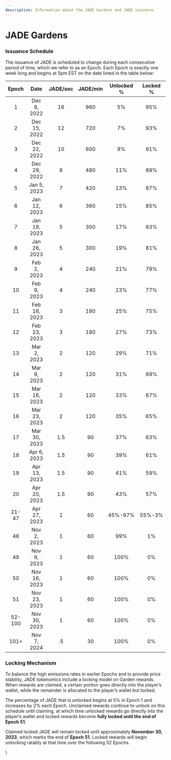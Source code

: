 ```yaml
---
description: Information about the JADE Gardens and JADE issuance.
---
```


# JADE Gardens

### Issuance Schedule

The issuance of JADE is scheduled to change during each consecutive period of time, which we refer to as an Epoch. Each Epoch is exactly one week long and begins at 5pm EST on the date listed in the table below:

|  Epoch |     Date     | JADE/sec | JADE/min | Unlocked % | Locked % |
| :----: | :----------: | :------: | :------: | :--------: | :------: |
|    1   |  Dec 8, 2022 |    16    |    960   |     5%     |    95%   |
|    2   | Dec 15, 2022 |    12    |    720   |     7%     |    93%   |
|    3   | Dec 22, 2022 |    10    |    600   |     9%     |    91%   |
|    4   | Dec 29, 2022 |     8    |    480   |     11%    |    89%   |
|    5   |  Jan 5, 2023 |     7    |    420   |     13%    |    87%   |
|    6   | Jan 12, 2023 |     6    |    360   |     15%    |    85%   |
|    7   | Jan 19, 2023 |     5    |    300   |     17%    |    83%   |
|    8   | Jan 26, 2023 |     5    |    300   |     19%    |    81%   |
|    9   |  Feb 2, 2023 |     4    |    240   |     21%    |    79%   |
|   10   |  Feb 9, 2023 |     4    |    240   |     23%    |    77%   |
|   11   | Feb 16, 2023 |     3    |    180   |     25%    |    75%   |
|   12   | Feb 23, 2023 |     3    |    180   |     27%    |    73%   |
|   13   |  Mar 2, 2023 |     2    |    120   |     29%    |    71%   |
|   14   |  Mar 9, 2023 |     2    |    120   |     31%    |    69%   |
|   15   | Mar 16, 2023 |     2    |    120   |     33%    |    67%   |
|   16   | Mar 23, 2023 |     2    |    120   |     35%    |    65%   |
|   17   | Mar 30, 2023 |    1.5   |    90    |     37%    |    63%   |
|   18   |  Apr 6, 2023 |    1.5   |    90    |     39%    |    61%   |
|   19   | Apr 13, 2023 |    1.5   |    90    |     41%    |    59%   |
|   20   | Apr 20, 2023 |    1.5   |    90    |     43%    |    57%   |
|  21-47 | Apr 27, 2023 |     1    |    60    |   45%-97%  |  55%-3%  |
|   48   |  Nov 2, 2023 |     1    |    60    |     99%    |    1%    |
|   49   |  Nov 9, 2023 |     1    |    60    |    100%    |    0%    |
|   50   | Nov 16, 2023 |     1    |    60    |    100%    |    0%    |
|   51   | Nov 23, 2023 |     1    |    60    |    100%    |    0%    |
| 52-100 | Nov 30, 2023 |     1    |    60    |    100%    |    0%    |
|  101+  |  Nov 7, 2024 |    .5    |    30    |    100%    |    0%    |

### Locking Mechanism

To balance the high emissions rates in earlier Epochs and to provide price stability, JADE tokenomics include a locking model on Garden rewards. When rewards are claimed, a certain portion goes directly into the player’s wallet, while the remainder is allocated to the player’s wallet but locked.

The percentage of JADE that is unlocked begins at 5% in Epoch 1 and increases by 2% each Epoch. Unclaimed rewards continue to unlock on this schedule until claiming, at which time unlocked rewards go directly into the player’s wallet and locked rewards become **fully locked until the end of Epoch 51.**

Claimed locked JADE will remain locked until approximately **November 30, 2023**, which marks the end of **Epoch 51.** Locked rewards will begin unlocking ratably at that time over the following 52 Epochs.

\


